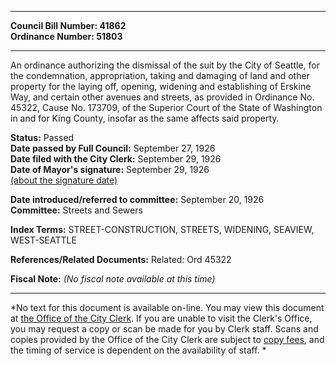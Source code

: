 * * * * *  
  
**Council Bill Number: [](#h0)[](#h2)41862**   
**Ordinance Number: 51803**  
  
* * * * *  
  
An ordinance authorizing the dismissal of the suit by the City of Seattle, for the condemnation, appropriation, taking and damaging of land and other property for the laying off, opening, widening and establishing of Erskine Way, and certain other avenues and streets, as provided in Ordinance No. 45322, Cause No. 173709, of the Superior Court of the State of Washington in and for King County, insofar as the same affects said property.  
  
**Status:** Passed   
**Date passed by Full Council:** September 27, 1926   
**Date filed with the City Clerk:** September 29, 1926   
**Date of Mayor's signature:** September 29, 1926   
[(about the signature date)](/~public/approvaldate.htm)   
  
  
**Date introduced/referred to committee:** September 20, 1926   
**Committee:** Streets and Sewers   
  
**Index Terms:** STREET-CONSTRUCTION, STREETS, WIDENING, SEAVIEW, WEST-SEATTLE  
  
**References/Related Documents:** Related: Ord 45322  
  
**Fiscal Note:** *(No fiscal note available at this time)*  
  
* * * * *  
  
*No text for this document is available on-line. You may view this document at [the Office of the City Clerk](http://www.seattle.gov/leg/clerk/contactUs.htm). If you are unable to visit the Clerk's Office, you may request a copy or scan be made for you by Clerk staff. Scans and copies provided by the Office of the City Clerk are subject to [copy fees](http://clerk.seattle.gov/~public/clerkfees.htm), and the timing of service is dependent on the availability of staff. *  
  
  
